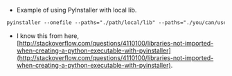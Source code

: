 * Example of using PyInstaller with local lib.

```markdown
pyinstaller --onefile --paths="./path/local/lib" --paths="./you/can/use/multiple/of/paths" the_python_main_file.py
```

* I know this from here, [http://stackoverflow.com/questions/4110100/libraries-not-imported-when-creating-a-python-executable-with-pyinstaller](http://stackoverflow.com/questions/4110100/libraries-not-imported-when-creating-a-python-executable-with-pyinstaller).